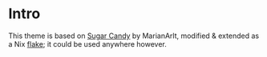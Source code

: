 # Intro
This theme is based on [Sugar Candy](https://framagit.org/MarianArlt/sddm-sugar-candy) by MarianArlt, modified & extended as a Nix [flake](https://nixos.wiki/wiki/Flakes); it could be used anywhere however.
